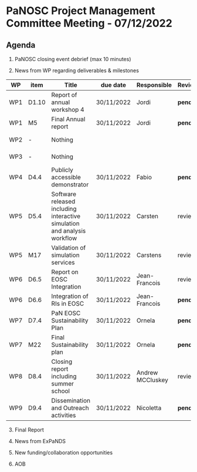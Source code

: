 PaNOSC Project Management Committee Meeting - 07/12/2022
=========================================================

Agenda
------	

1. PaNOSC closing event debrief (max 10 minutes)

2. News from WP regarding deliverables & milestones

|  WP  | item |    Title    | due date | Responsible | Reviewer | Status |
| ---- | ---- | ----------- | -------- | -------- | -------- | -------|
| WP1  | D1.10 | Report of annual workshop 4 | 30/11/2022 | Jordi | **pending** |  |
| WP1  | M5   | Final Annual report  | 30/11/2022 | Jordi | **pending** |   |
| WP2  |   -  | Nothing |  |  |  | off the hook! |
| WP3  |   -  | Nothing |  |  |  | off the hook! |
| WP4  | D4.4 | Publicly accessible demonstrator | 30/11/2022 | Fabio | **pending** |   |
| WP5  | D5.4 | Software released including interactive simulation and analysis workflow | 30/11/2022 | Carsten | review |   |
| WP5  | M17  | Validation of simulation services | 30/11/2022 | Carstens | review |   |
| WP6  | D6.5 | Report on EOSC Integration | 30/11/2022 | Jean-Francois | review |   |
| WP6  | D6.6 | Integration of RIs in EOSC | 30/11/2022 | Jean-Francois | **pending** |   |
| WP7  | D7.4 | PaN EOSC Sustainability Plan | 30/11/2022 | Ornela | **pending** |   |
| WP7  | M22  | Final Sustainability plan | 30/11/2022 | Ornela | **pending** |   |
| WP8  | D8.4 | Closing report including summer school | 30/11/2022 | Andrew MCCluskey | review |   |
| WP9  | D9.4 | Dissemination and Outreach activities | 30/11/2022 | Nicoletta | **pending** |   |
 
3. Final Report

4. News from ExPaNDS

5. New funding/collaboration opportunities

6. AOB
